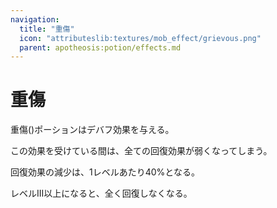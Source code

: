 ```yaml
---
navigation:
  title: "重傷"
  icon: "attributeslib:textures/mob_effect/grievous.png"
  parent: apotheosis:potion/effects.md
---
```


# 重傷

<Color id="red">重傷()ポーションはデバフ効果を与える。

この効果を受けている間は、全ての回復効果が弱くなってしまう。

回復効果の減少は、1レベルあたり40%となる。

レベルIII以上になると、全く回復しなくなる。

</Color>
